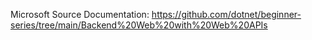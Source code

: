 Microsoft Source Documentation: https://github.com/dotnet/beginner-series/tree/main/Backend%20Web%20with%20Web%20APIs
